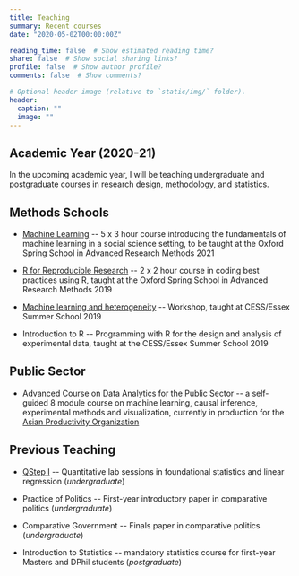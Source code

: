 ```yaml
---
title: Teaching
summary: Recent courses
date: "2020-05-02T00:00:00Z"

reading_time: false  # Show estimated reading time?
share: false  # Show social sharing links?
profile: false  # Show author profile?
comments: false  # Show comments?

# Optional header image (relative to `static/img/` folder).
header:
  caption: ""
  image: ""
---
```


## Academic Year (2020-21)
In the upcoming academic year, I will be teaching undergraduate and postgraduate courses in research design, methodology, and statistics.

## Methods Schools

* [Machine Learning](https://www.politics.ox.ac.uk/spring-school/course-outline.html?schoolid=517) -- 5 x 3 hour course introducing the fundamentals of machine learning in a social science setting, to be taught at the Oxford Spring School in Advanced Research Methods 2021

* [R for Reproducible Research](https://github.com/tsrobinson/r_for_reproducible_research/) -- 2 x 2 hour course in coding best practices using R, taught at the Oxford Spring School in Advanced Research Methods 2019

* [Machine learning and heterogeneity](https://cess-nuffield.nuff.ox.ac.uk/2019-cess-essex-summer-school/) -- Workshop, taught at CESS/Essex Summer School 2019

* Introduction to R -- Programming with R for the design and analysis of experimental data, taught at the CESS/Essex Summer School 2019

## Public Sector

* Advanced Course on Data Analytics for the Public Sector -- a self-guided 8 module course on machine learning, causal inference, experimental methods and visualization, currently in production for the [Asian Productivity Organization](https://www.apo-tokyo.org/)


## Previous Teaching

* [QStep I](https://www.oqc.ox.ac.uk) -- Quantitative lab sessions in foundational statistics and linear regression (*undergraduate*)

* Practice of Politics -- First-year introductory paper in comparative politics (*undergraduate*)

* Comparative Government -- Finals paper in comparative politics (*undergraduate*)

* Introduction to Statistics -- mandatory statistics course for first-year Masters and DPhil students (*postgraduate*)

